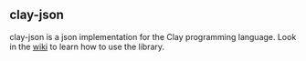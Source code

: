 ## clay-json

clay-json is a json implementation for the Clay programming language.
Look in the [wiki](https://github.com/stepancheg/clay-json/wiki) to learn how
to use the library.
